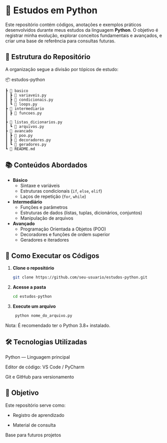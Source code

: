 # 🐍 Estudos em Python

Este repositório contém códigos, anotações e exemplos práticos desenvolvidos durante meus estudos da linguagem **Python**. O objetivo é registrar minha evolução, explorar conceitos fundamentais e avançados, e criar uma base de referência para consultas futuras.

## 📂 Estrutura do Repositório

A organização segue a divisão por tópicos de estudo:

📦 estudos-python

    ┣ 📁 basico
    ┃ ┣ 📄 variaveis.py
    ┃ ┣ 📄 condicionais.py
    ┃ ┗ 📄 loops.py
    ┣ 📁 intermediario
    ┃ ┣ 📄 funcoes.py
    ┃
    ┣ 📄 listas_dicionarios.py
    ┃ ┗ 📄 arquivos.py
    ┣ 📁 avancado
    ┃ ┣ 📄 poo.py
    ┃ ┣ 📄 decoradores.py
    ┃ ┗ 📄 geradores.py
    ┗ 📄 README.md


## 📚 Conteúdos Abordados

- **Básico**
  - Sintaxe e variáveis
  - Estruturas condicionais (`if`, `else`, `elif`)
  - Laços de repetição (`for`, `while`)
- **Intermediário**
  - Funções e parâmetros
  - Estruturas de dados (listas, tuplas, dicionários, conjuntos)
  - Manipulação de arquivos
- **Avançado**
  - Programação Orientada a Objetos (POO)
  - Decoradores e funções de ordem superior
  - Geradores e iteradores

## 🚀 Como Executar os Códigos

1. **Clone o repositório**
   ```bash
   git clone https://github.com/seu-usuario/estudos-python.git

2. **Acesse a pasta**
    ```bash
    cd estudos-python

3. **Execute um arquivo**
   ```bash 
    python nome_do_arquivo.py

Nota: É recomendado ter o Python 3.8+ instalado.

## 🛠 Tecnologias Utilizadas
Python — Linguagem principal

Editor de código: VS Code / PyCharm

Git e GitHub para versionamento

## 📌 Objetivo
Este repositório serve como:

- Registro de aprendizado

- Material de consulta

Base para futuros projetos
